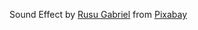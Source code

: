 Sound Effect by <a href="https://pixabay.com/users/skyscraper_seven-43500092/?utm_source=link-attribution&utm_medium=referral&utm_campaign=music&utm_content=203594">Rusu Gabriel</a> from <a href="https://pixabay.com//?utm_source=link-attribution&utm_medium=referral&utm_campaign=music&utm_content=203594">Pixabay</a>